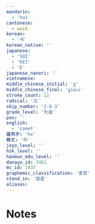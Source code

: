```yaml
---
mandarin:
  - 'huì'
cantonese:
  - wai6
korean:
  - '세'
korean_native: ''
japanese:
  - 'SUI'
  - 'KEI'
  - 'E'
japanese_nanori: ''
vietnamese:
middle_chinese_initial: 'ɣ'
middle_chinese_final: 'ɣiuᴇi'
stroke_count: 11
radical: '彐'
skip_number: '2-8-3'
grade_level: '先進'
pos: ''
english:
  - 'comet'
羅馬字: 'he'
韓文: '허'
joyo_level: ''
hsk_level: ''
hanmun_edu_level: ''
danayo_id: 7461
mc_id: 1937
graphemic_classification: '會意'
stand_in: '彗星'
aliases:
---
```


# Notes
